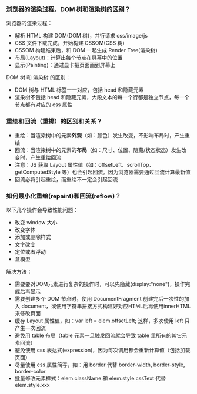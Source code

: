 ### 浏览器的渲染过程，DOM 树和渲染树的区别？

浏览器的渲染过程：

 - 解析 HTML 构建 DOM(DOM 树)，并行请求 css/image/js
 - CSS 文件下载完成，开始构建 CSSOM(CSS 树)
 - CSSOM 构建结束后，和 DOM 一起生成 Render Tree(渲染树)
 - 布局(Layout)：计算出每个节点在屏幕中的位置
 - 显示(Painting)：通过显卡把页面画到屏幕上

DOM 树 和 渲染树 的区别：

 - DOM 树与 HTML 标签一一对应，包括 head 和隐藏元素
 - 渲染树不包括 head 和隐藏元素，大段文本的每一个行都是独立节点，每一个节点都有对应的 css 属性



### 重绘和回流（重排）的区别和关系？

 - 重绘：当渲染树中的元素**外观**（如：颜色）发生改变，不影响布局时，产生重绘
 - 回流：当渲染树中的元素的**布局**（如：尺寸、位置、隐藏/状态状态）发生改变时，产生重绘回流
 - 注意：JS 获取 Layout 属性值（如：offsetLeft、scrollTop、getComputedStyle 等）也会引起回流。因为浏览器需要通过回流计算最新值
 - 回流必将引起重绘，而重绘不一定会引起回流



### 如何最小化重绘(repaint)和回流(reflow)？

以下几个操作会导致性能问题：
 - 改变 window 大小
 - 改变字体
 - 添加或删除样式
 - 文字改变
 - 定位或者浮动
 - 盒模型

解决方法：
 - 需要要对DOM元素进行复杂的操作时，可以先隐藏(display:"none")，操作完成后再显示
 - 需要创建多个 DOM 节点时，使用 DocumentFragment 创建完后一次性的加入 document，或使用字符串拼接方式构建好对应HTML后再使用innerHTML来修改页面
 - 缓存 Layout 属性值，如：var left = elem.offsetLeft; 这样，多次使用 left 只产生一次回流
 - 避免用 table 布局（table 元素一旦触发回流就会导致 table 里所有的其它元素回流）
 - 避免使用 css 表达式(expression)，因为每次调用都会重新计算值（包括加载页面）
 - 尽量使用 css 属性简写，如：用 border 代替 border-width, border-style, border-color
 -  批量修改元素样式：elem.className 和 elem.style.cssText 代替 elem.style.xxx

